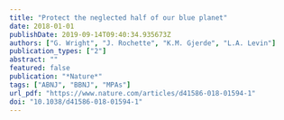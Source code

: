 ```yaml
---
title: "Protect the neglected half of our blue planet"
date: 2018-01-01
publishDate: 2019-09-14T09:40:34.935673Z
authors: ["G. Wright", "J. Rochette", "K.M. Gjerde", "L.A. Levin"]
publication_types: ["2"]
abstract: ""
featured: false
publication: "*Nature*"
tags: ["ABNJ", "BBNJ", "MPAs"]
url_pdf: "https://www.nature.com/articles/d41586-018-01594-1"
doi: "10.1038/d41586-018-01594-1"
---
```


